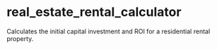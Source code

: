 # real_estate_rental_calculator
Calculates the initial capital investment and ROI for a residential rental property.
